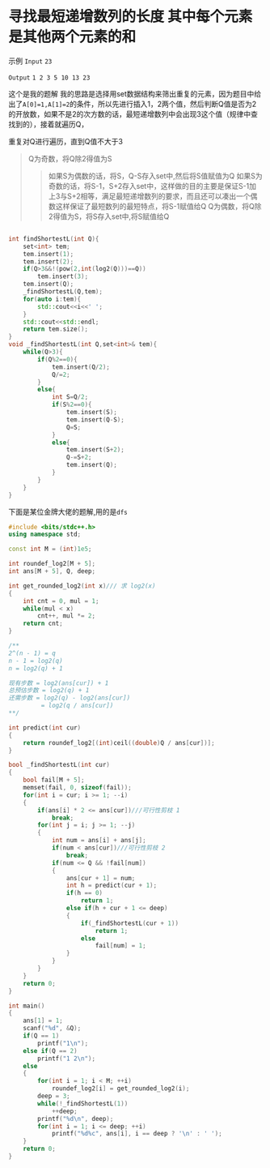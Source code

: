 # 寻找最短递增数列的长度 其中每个元素是其他两个元素的和

示例
`Input` `23`

`Output` `1 2 3 5 10 13 23`

这个是我的题解 我的思路是选择用set数据结构来筛出重复的元素，因为题目中给出了`A[0]=1,A[1]=2`的条件，所以先进行插入1，2两个值，然后判断Q值是否为2的开放数，如果不是2的次方数的话，最短递增数列中会出现3这个值（规律中查找到的），接着就遍历Q，

重复对Q进行遍历，直到Q值不大于3
>Q为奇数，将Q除2得值为S
>>如果S为偶数的话，将S，Q-S存入set中,然后将S值赋值为Q
>>如果S为奇数的话，将S-1，S+2存入set中，这样做的目的主要是保证S-1加上3与S+2相等，满足最短递增数列的要求，而且还可以凑出一个偶数这样保证了最短数列的最短特点，将S-1赋值给Q
>Q为偶数，将Q除2得值为S，将S存入set中,将S赋值给Q

```C++

int findShortestL(int Q){
    set<int> tem;
    tem.insert(1);
    tem.insert(2);
    if(Q>3&&!(pow(2,int(log2(Q)))==Q))
        tem.insert(3);
    tem.insert(Q);
    _findShortestL(Q,tem);
    for(auto i:tem){
        std::cout<<i<<' ';
    }
    std::cout<<std::endl;
    return tem.size();
}
void _findShortestL(int Q,set<int>& tem){
    while(Q>3){
        if(Q%2==0){
            tem.insert(Q/2);
            Q/=2;
        }
        else{
            int S=Q/2;
            if(S%2==0){
                tem.insert(S);
                tem.insert(Q-S);
                Q=S;
            }
            else{
                tem.insert(S+2);
                Q-=S+2;
                tem.insert(Q);
            }
        }
    }
}


```

下面是某位金牌大佬的题解,用的是`dfs`

```C++
#include <bits/stdc++.h>
using namespace std;

const int M = (int)1e5;

int roundef_log2[M + 5];
int ans[M + 5], Q, deep;

int get_rounded_log2(int x)/// 求 log2(x)
{
    int cnt = 0, mul = 1;
    while(mul < x)
        cnt++, mul *= 2;
    return cnt;
}

/**
2^(n - 1) = q
n - 1 = log2(q)
n = log2(q) + 1

现有步数 = log2(ans[cur]) + 1
总预估步数 = log2(q) + 1
还需步数 = log2(q) - log2(ans[cur])
         = log2(q / ans[cur])
**/

int predict(int cur)
{
    return roundef_log2[(int)ceil((double)Q / ans[cur])];
}

bool _findShortestL(int cur)
{
    bool fail[M + 5];
    memset(fail, 0, sizeof(fail));
    for(int i = cur; i >= 1; --i)
    {
        if(ans[i] * 2 <= ans[cur])///可行性剪枝 1
            break;
        for(int j = i; j >= 1; --j)
        {
            int num = ans[i] + ans[j];
            if(num < ans[cur])///可行性剪枝 2
                break;
            if(num <= Q && !fail[num])
            {
                ans[cur + 1] = num;
                int h = predict(cur + 1);
                if(h == 0)
                    return 1;
                else if(h + cur + 1 <= deep)
                {
                    if(_findShortestL(cur + 1))
                        return 1;
                    else
                        fail[num] = 1;
                }
            }
        }
    }
    return 0;
}

int main()
{
    ans[1] = 1;
    scanf("%d", &Q);
    if(Q == 1)
        printf("1\n");
    else if(Q == 2)
        printf("1 2\n");
    else
    {
        for(int i = 1; i < M; ++i)
            roundef_log2[i] = get_rounded_log2(i);
        deep = 3;
        while(!_findShortestL(1))
            ++deep;
        printf("%d\n", deep);
        for(int i = 1; i <= deep; ++i)
            printf("%d%c", ans[i], i == deep ? '\n' : ' ');
    }
    return 0;
}

```